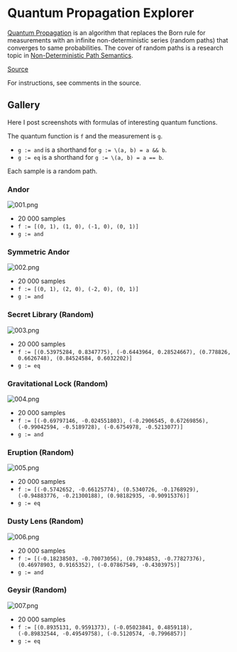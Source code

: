 # Quantum Propagation Explorer

[Quantum Propagation](https://github.com/advancedresearch/path_semantics/blob/master/papers-wip/quantum-propagation.pdf) is an algorithm that replaces
the Born rule for measurements with an infinite non-deterministic series (random paths) that converges to same probabilities.
The cover of random paths is a research topic in [Non-Deterministic Path Semantics](https://github.com/advancedresearch/path_semantics/blob/master/sequences.md#non-deterministic-path-semantics).

[Source](https://github.com/advancedresearch/path_semantics/blob/master/dyon_experiments/quantum_propagation/main.dyon)

For instructions, see comments in the source.

## Gallery

Here I post screenshots with formulas of interesting quantum functions.

The quantum function is `f` and the measurement is `g`.

- `g := and` is a shorthand for `g := \(a, b) = a && b`.
- `g := eq` is a shorthand for `g := \(a, b) = a == b`.

Each sample is a random path.

### Andor
![001.png](gallery/001.png)
- 20 000 samples
- `f := [(0, 1), (1, 0), (-1, 0), (0, 1)]`
- `g := and`

### Symmetric Andor
![002.png](gallery/002.png)
- 20 000 samples
- `f := [(0, 1), (2, 0), (-2, 0), (0, 1)]`
- `g := and`

### Secret Library (Random)
![003.png](gallery/003.png)
- 20 000 samples
- `f := [(0.53975284, 0.8347775), (-0.6443964, 0.28524667), (0.778826, 0.6626748), (0.84524584, 0.6032202)]`
- `g := eq`

### Gravitational Lock (Random)
![004.png](gallery/004.png)
- 20 000 samples
- `f := [(-0.69797146, -0.024551803), (-0.2906545, 0.67269856), (-0.99042594, -0.5189728), (-0.6754978, -0.5213077)]`
- `g := and`

### Eruption (Random)
![005.png](gallery/005.png)
- 20 000 samples
- `f := [(-0.5742652, -0.66125774), (0.5340726, -0.1768929), (-0.94883776, -0.21300188), (0.98182935, -0.90915376)]`
- `g := eq`

### Dusty Lens (Random)
![006.png](gallery/006.png)
- 20 000 samples
- `f := [(-0.18238503, -0.70073056), (0.7934853, -0.77827376), (0.46978903, 0.9165352), (-0.07867549, -0.4303975)]`
- `g := and`

### Geysir (Random)
![007.png](gallery/006.png)
- 20 000 samples
- `f := [(0.8935131, 0.9591373), (-0.05023841, 0.4859118), (-0.89832544, -0.49549758), (-0.5120574, -0.7996857)]`
- `g := eq`
